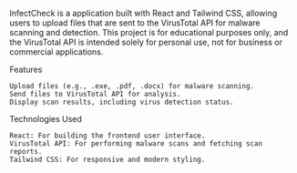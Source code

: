 InfectCheck is a application built with React and Tailwind CSS, allowing users to upload files that are sent to the VirusTotal API for malware scanning and detection.
This project is for educational purposes only, and the VirusTotal API is intended solely for personal use, not for business or commercial applications.

Features

    Upload files (e.g., .exe, .pdf, .docx) for malware scanning.
    Send files to VirusTotal API for analysis.
    Display scan results, including virus detection status.

Technologies Used

    React: For building the frontend user interface.
    VirusTotal API: For performing malware scans and fetching scan reports.
    Tailwind CSS: For responsive and modern styling.
